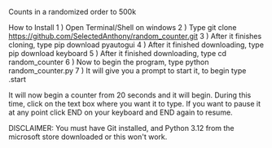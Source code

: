Counts in a randomized order to 500k

How to Install
1 ) Open Terminal/Shell on windows
2 ) Type git clone https://github.com/SelectedAnthony/random_counter.git
3 ) After it finishes cloning, type pip download pyautogui
4 ) After it finished downloading, type pip download keyboard
5 ) After it finished downloading, type cd random_counter
6 ) Now to begin the program, type python random_counter.py
7 ) It will give you a prompt to start it, to begin type .start

It will now begin a counter from 20 seconds and it will begin. During this time, click on the text box where you want it to type.
If you want to pause it at any point click END on your keyboard and END again to resume.

DISCLAIMER:
You must have Git installed, and Python 3.12 from the microsoft store downloaded or this won't work.
